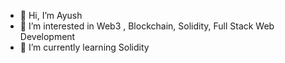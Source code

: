 - 👋 Hi, I’m Ayush
- 👀 I’m interested in Web3 , Blockchain, Solidity, Full Stack Web Development
- 🌱 I’m currently learning Solidity


<!---
luciferAyu/luciferAyu is a ✨ special ✨ repository because its `README.md` (this file) appears on your GitHub profile.
You can click the Preview link to take a look at your changes.
--->
